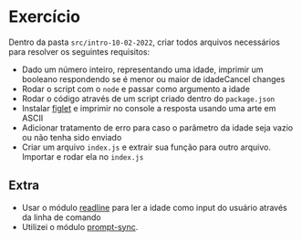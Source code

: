 # Exercício

Dentro da pasta `src/intro-10-02-2022`, criar todos arquivos necessários para resolver os seguintes requisitos:
- Dado um número inteiro, representando uma idade, imprimir um booleano respondendo se é menor ou maior de idadeCancel changes
- Rodar o script com o `node` e passar como argumento a idade
- Rodar o código através de um script criado dentro do `package.json`
- Instalar [figlet](https://www.npmjs.com/package/figlet) e imprimir no console a resposta usando uma arte em ASCII
- Adicionar tratamento de erro para caso o parâmetro da idade seja vazio ou não tenha sido enviado
- Criar um arquivo `index.js` e extrair sua função para outro arquivo. Importar e rodar ela no `index.js`

## Extra
- Usar o módulo [readline](https://nodejs.org/api/readline.html#readlinecreateinterfaceoptions) para ler a idade como input do usuário através da linha de comando
- Utilizei o módulo [prompt-sync](https://www.npmjs.com/package/prompt-sync).
